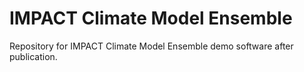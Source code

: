 # IMPACT Climate Model Ensemble

Repository for IMPACT Climate Model Ensemble demo software after publication.
